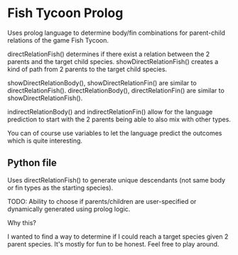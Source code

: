 # Fish Tycoon Prolog
Uses prolog language to determine body/fin combinations for parent-child relations of the game Fish Tycoon.

directRelationFish() determines if there exist a relation between the 2 parents and the target child species.
showDirectRelationFish() creates a kind of path from 2 parents to the target child species.

showDirectRelationBody(), showDirectRelationFin() are similar to directRelationFish(). 
directRelationBody(), directRelationFin() are similar to showDirectRelationFish(). 

indirectRelationBody() and indirectRelationFin() allow for the language prediction to start with the 2 parents being able to also mix with other types.

You can of course use variables to let the language predict the outcomes which is quite interesting.

## Python file
Uses directRelationFish() to generate unique descendants (not same body or fin types as the starting species).

TODO: Ability to choose if parents/children are user-specified or dynamically generated using prolog logic.

Why this?

I wanted to find a way to determine if I could reach a target species given 2 parent species. It's mostly for fun to be honest. Feel free to play around.
